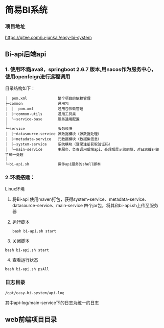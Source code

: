 # 简易BI系统

### 项目地址

https://gitee.com/lu-junkai/easy-bi-system

## Bi-api后端api

### 1. 使用环境java8，springboot 2.6.7 版本,用nacos作为服务中心，使用openfeign进行远程调用


目录结构如下：

```
│  pom.xml              整个项目的依赖管理           
├─common                通用包
│  │  pom.xml           通用包依赖管理
│  ├─common-utils       通用工具类
│  └─service-base  		服务通用配置
│      
└─service 				服务模块 
│  ├─datasource-service 源数据模块（源数据处理）
│  ├─metadata-service  	元数据模块（数据集信息）
│  ├─system-service  	系统模块（登录注册获取验证码）
│  └─main-service  		主服务，负责调用后端api，处理后展示给前端，对日志缓存做了统一处理
│      
└─bi-api.sh 			操作api服务的shell脚本 
```

### 2.环境搭建：

Linux环境

1. 将Bi-api 使用maven打包，获得system-service、metadata-service、datasource-service、main-service
   四个jar包，将其和bi-api.sh上传至服务器
2. 运行脚本

   ```shell
   bash bi-api.sh start
   ```

3. 关闭脚本

```shell
bash bi-api.sh start
```

4. 查看运行状态
```
bash bi-api.sh psAll
```

### 日志目录

```shell
/opt/easy-bi-system/api-log
```

其中api-log/main-service下的日志为统一的日志

## web前端项目目录